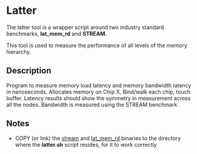 # Latter
The latter tool is a wrapper script around two industry standard benchmarks, **lat_mem_rd** and **STREAM**. 

This tool is used to measure the performance of all levels of the memory hierarchy. 
## Description
Program to measure memory load latency and memory bandwidth latency in nanoseconds. Allocates memory on Chip X, Bind/walk each chip, touch buffer. Latency results should show the symmetry in measurement across all the nodes. Bandwidth is measured using the STREAM benchmark

## Notes
- COPY (or link) the [stream](../Stream/) and [lat_mem_rd](../lat_mem_rd_lmbench/) binaries to the directory where the **latter.sh** script resides, for it to work correctly
